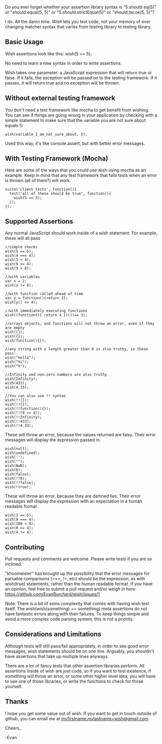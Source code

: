 Do you ever forget whether your assertion library syntax is "5.should eq(5)" or "should.equal(5, 5)" or "5.should.strictEqual(5)" or "should.be.ok(5, 5)"? 

I do. All the damn time.  _Wish_ lets you test code, not your memory of ever changing matcher syntax that varies from testing library to testing library.  

## Basic Usage
Wish assertions look like this:
    wish(5 == 5);

No need to learn a new syntax in order to write assertions.

Wish takes one parameter: a JavaScript expression that will return true or false.  If it fails, the exception will be passed on to the testing framework.  If it passes, it will return true and no exception will be thrown.

## Without external testing framework
You don't need a test framework like mocha to get benefit from wishing.  You can see if things are going wrong in your application by checking with a simple statement to make sure that the variable you are not sure about equals 5:

    wish(variable_I_am_not_sure_about, 5);

Used this way, it's like console.assert, but with better error messages.  

## With Testing Framework (Mocha)
Here are some of the ways that you could use wish using mocha as an example.  Keep in mind that any test framework that fails tests when an error is thrown (all of them?) will work.

    suite('client tests', function(){
      test("all of these should be true", function(){
        wish(5 == 5);
      });
    });
        
## Supported Assertions
Any normal JavaScript should work inside of a wish statement.  For example, these will all pass  

    //simple checks
    wish(5 == 5);
    wish(4 === 4);
    wish(3 < 4);
    wish(9 >= 4);
    wish(9 > 8);

    //with variables
    var x = 2;
    wish(x != 8);

    //with function called ahead of time
    var y = function(){return 2};
    wish(y() <= 4);

    //with immediately executing functions
    wish((function(){ return 4 })()!== 3);

    //arrays objects, and functions will not throw an error, even if they are empty
    wish([]);
    wish({});
    wish(function(){});

    //any string with a length greater than 0 is also truthy, so these pass:
    wish("hello");
    wish("hi");
    wish("h");

    //Infinity and non-zero numbers are also truthy 
    wish(Infinity);
    wish(433);
    wish(4.33);

    //You can also use !! syntax
    wish(!![]);
    wish(!!{});
    wish(!!function(){});
    wish(!!(9 >= 4));
    wish(!!Infinity);
    wish(!!433);
    wish(!!4.33);

These will throw an error, because the values returned are falsy.  Their error messages will display the expression passed in.

    wish(null);
    wish(undefined);
    wish('');
    wish("");
    wish(NaN);
    wish(0);
    wish(false);
    wish(!!0);
    wish(!!false);
    wish(!true);

These will throw an error, because they are damned lies.  Their error messages will display the expression with an expectation in a human readable format.  

    wish(3 == 5);
    wish(9 === 4);
    wish(100 < 4);
    wish(0 >= 4);
    wish(4 != 4);


## Contributing
Pull requests and comments are welcome.  Please write tests if you are so inclined.

"khoomeister" has brought up the possibility that the error messages for parsable comparisons (===, !=, etc) should be the expression, as with wish(true) statements, rather than the human readable format.  If you have an opinion, feel free to submit a pull request and/or weigh in here: https://github.com/EvanBurchard/wish/issues/1

Note: There is a bit of extra complexity that comes with having wish test itself.  The wish(wish(something) == something) meta assertions do not have fantastic errors along with their failures.  To keep things simple and avoid a more complex code parsing system, this is not a priority.  

## Considerations and Limitations
Although tests will still pass/fail appropriately, in order to see good error messages, wish statements should be on one line.  Arguably, you shouldn't have assertions that take up multiple lines anyways.

There are a lot of fancy tests that other assertion libraries perform.  All assertions inside of wish are just code, so if you want to test existence, if something will throw an error, or some other higher level idea, you will have to use one of those libraries, or write the functions to check for those yourself.  

## Thanks 

I hope you get some value out of wish.  If you want to get in touch outside of github, you can email me at myfirstname.mylastname+wish@gmail.com.

Cheers,

-Evan

